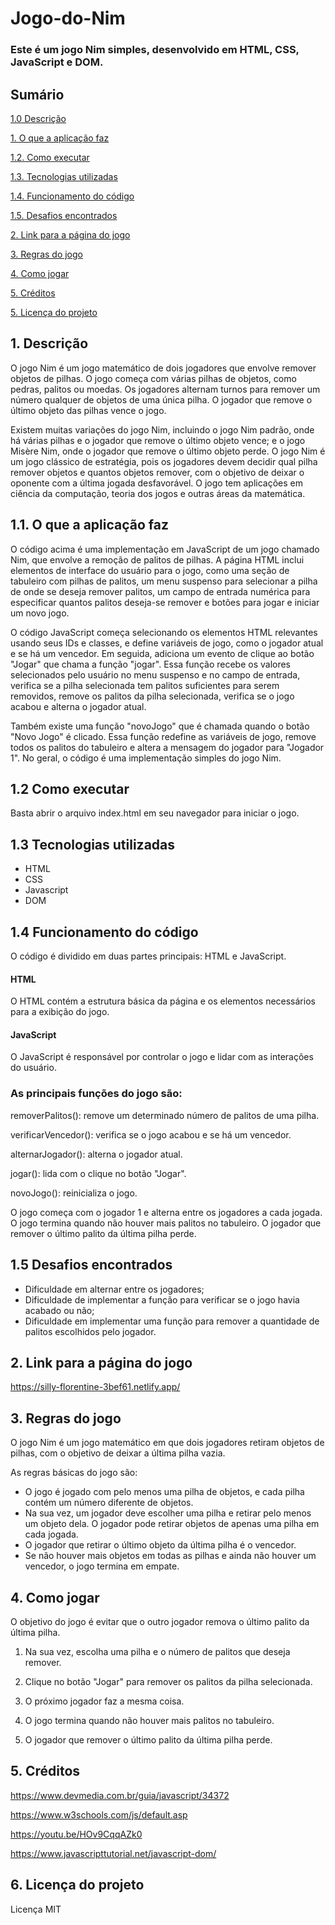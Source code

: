 # Jogo-do-Nim

### Este é um jogo Nim simples, desenvolvido em HTML, CSS, JavaScript e DOM.

## Sumário
[1.0 Descrição](#1-descri%C3%A7%C3%A3o)


   [1. O que a aplicação faz](#11-o-que-a-aplica%C3%A7%C3%A3o-faz)

   [1.2. Como executar](#12-como-executar)

   [1.3. Tecnologias utilizadas](#13-tecnologias-utilizadas)

   [1.4. Funcionamento do código](#14-funcionamento-do-c%C3%B3digo)

   [1.5. Desafios encontrados](#15-desafios-encontrados)

[2. Link para a página do jogo](#2-link-para-a-p%C3%A1gina-do-jogo) 

[3. Regras do jogo](#3-regras-do-jogo)

[4. Como jogar](#4-como-jogar)

[5. Créditos](#5-cr%C3%A9ditos) 

[5. Licença do projeto](#6-licen%C3%A7a-do-projeto)

## 1. Descrição

<p> O jogo Nim é um jogo matemático de dois jogadores que envolve remover objetos de pilhas. O jogo começa com várias pilhas de objetos, como pedras, palitos ou moedas. Os jogadores alternam turnos para remover um número qualquer de objetos de uma única pilha. O jogador que remove o último objeto das pilhas vence o jogo.</p>

<p>Existem muitas variações do jogo Nim, incluindo o jogo Nim padrão, onde há várias pilhas e o jogador que remove o último objeto vence; e o jogo Misère Nim, onde o jogador que remove o último objeto perde. O jogo Nim é um jogo clássico de estratégia, pois os jogadores devem decidir qual pilha remover objetos e quantos objetos remover, com o objetivo de deixar o oponente com a última jogada desfavorável. O jogo tem aplicações em ciência da computação, teoria dos jogos e outras áreas da matemática.</p>
 
## 1.1. O que a aplicação faz

<p>
O código acima é uma implementação em JavaScript de um jogo chamado Nim, que envolve a remoção de palitos de pilhas. A página HTML inclui elementos de interface do usuário para o jogo, como uma seção de tabuleiro com pilhas de palitos, um menu suspenso para selecionar a pilha de onde se deseja remover palitos, um campo de entrada numérica para especificar quantos palitos deseja-se remover e botões para jogar e iniciar um novo jogo.
</p>
<p>
O código JavaScript começa selecionando os elementos HTML relevantes usando seus IDs e classes, e define variáveis de jogo, como o jogador atual e se há um vencedor. Em seguida, adiciona um evento de clique ao botão "Jogar" que chama a função "jogar". Essa função recebe os valores selecionados pelo usuário no menu suspenso e no campo de entrada, verifica se a pilha selecionada tem palitos suficientes para serem removidos, remove os palitos da pilha selecionada, verifica se o jogo acabou e alterna o jogador atual.
</p>
<p>
Também existe uma função "novoJogo" que é chamada quando o botão "Novo Jogo" é clicado. Essa função redefine as variáveis de jogo, remove todos os palitos do tabuleiro e altera a mensagem do jogador para "Jogador 1".
No geral, o código é uma implementação simples do jogo Nim.
</p>



## 1.2 Como executar

<p>Basta abrir o arquivo index.html em seu navegador para iniciar o jogo.</p>


## 1.3 Tecnologias utilizadas

+ HTML
+ CSS
+ Javascript
+ DOM

## 1.4 Funcionamento do código

<p>
O código é dividido em duas partes principais: HTML e  JavaScript.

</p>
<h4>HTML</h4>
<p>
O HTML contém a estrutura básica da página e os elementos necessários para a exibição do jogo.
</p>
<h4>JavaScript</h4>
<p>
O JavaScript é responsável por controlar o jogo e lidar com as interações do usuário.
</p>
<h3>As principais funções do jogo são:</h3>
<p>
removerPalitos(): remove um determinado número de palitos de uma pilha.

verificarVencedor(): verifica se o jogo acabou e se há um vencedor.

alternarJogador(): alterna o jogador atual.

jogar(): lida com o clique no botão "Jogar".

novoJogo(): reinicializa o jogo.

O jogo começa com o jogador 1 e alterna entre os jogadores a cada jogada. O jogo termina quando não houver mais palitos no tabuleiro. O jogador que remover o último palito da última pilha perde.
</p>


 ## 1.5 Desafios encontrados
 
+ Dificuldade em alternar entre os jogadores;
+ Dificuldade de implementar a função para  verificar se o jogo havia acabado ou não;
+ Dificuldade em implementar uma função para remover a quantidade de palitos escolhidos pelo jogador.


## 2. Link para a página do jogo

https://silly-florentine-3bef61.netlify.app/



## 3. Regras do jogo
<p> O jogo Nim é um jogo matemático em que dois jogadores retiram objetos de pilhas, com o objetivo de deixar a última pilha vazia. </p>

<p> As regras básicas do jogo são:</p>

+ O jogo é jogado com pelo menos uma pilha de objetos, e cada pilha contém um número diferente de objetos.
+ Na sua vez, um jogador deve escolher uma pilha e retirar pelo menos um objeto dela. O jogador pode retirar objetos de apenas uma pilha em cada jogada.
+ O jogador que retirar o último objeto da última pilha é o vencedor. 
+ Se não houver mais objetos em todas as pilhas e ainda não houver um vencedor, o jogo termina em empate.




## 4. Como jogar
<p>O objetivo do jogo é evitar que o outro jogador remova o último palito da última pilha.</p>

1. Na sua vez, escolha uma pilha e o número de palitos que deseja remover.

2. Clique no botão "Jogar" para remover os palitos da pilha selecionada.

3. O próximo jogador faz a mesma coisa.
4. O jogo termina quando não houver mais palitos no tabuleiro.
5. O jogador que remover o último palito da última pilha perde.


## 5. Créditos
https://www.devmedia.com.br/guia/javascript/34372

https://www.w3schools.com/js/default.asp

https://youtu.be/HOv9CqqAZk0

https://www.javascripttutorial.net/javascript-dom/

## 6. Licença do projeto
Licença MIT






